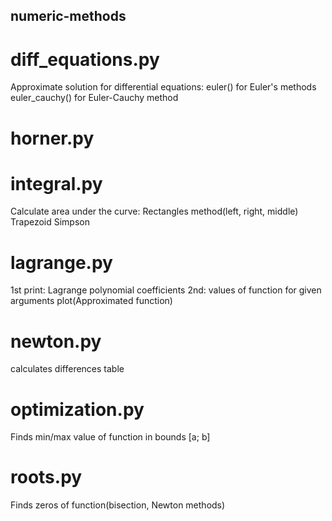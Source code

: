 ## numeric-methods
# diff_equations.py
Approximate solution for differential equations:
euler() for Euler's methods
euler_cauchy() for Euler-Cauchy method
# horner.py

# integral.py
Calculate area under the curve:
Rectangles method(left, right, middle)
Trapezoid
Simpson
# lagrange.py
1st print: Lagrange polynomial coefficients
2nd: values of function for given arguments
plot(Approximated function)

# newton.py
calculates differences table

# optimization.py
Finds min/max value of function
in bounds [a; b]

# roots.py
Finds zeros of function(bisection, Newton methods)
